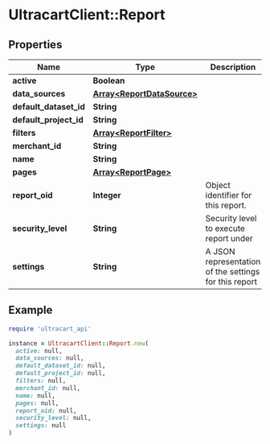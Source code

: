 # UltracartClient::Report

## Properties

| Name | Type | Description | Notes |
| ---- | ---- | ----------- | ----- |
| **active** | **Boolean** |  | [optional] |
| **data_sources** | [**Array&lt;ReportDataSource&gt;**](ReportDataSource.md) |  | [optional] |
| **default_dataset_id** | **String** |  | [optional] |
| **default_project_id** | **String** |  | [optional] |
| **filters** | [**Array&lt;ReportFilter&gt;**](ReportFilter.md) |  | [optional] |
| **merchant_id** | **String** |  | [optional] |
| **name** | **String** |  | [optional] |
| **pages** | [**Array&lt;ReportPage&gt;**](ReportPage.md) |  | [optional] |
| **report_oid** | **Integer** | Object identifier for this report. | [optional] |
| **security_level** | **String** | Security level to execute report under | [optional] |
| **settings** | **String** | A JSON representation of the settings for this report | [optional] |

## Example

```ruby
require 'ultracart_api'

instance = UltracartClient::Report.new(
  active: null,
  data_sources: null,
  default_dataset_id: null,
  default_project_id: null,
  filters: null,
  merchant_id: null,
  name: null,
  pages: null,
  report_oid: null,
  security_level: null,
  settings: null
)
```

